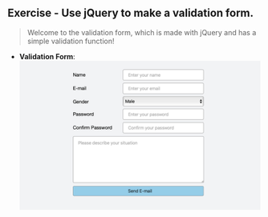 ## Exercise - Use jQuery to make a validation form.

> Welcome to the validation form, which is made with jQuery and has a simple validation function!

- **Validation Form**:
[![Validation Form](img/og-img.png "Validation Form")](https://quinhsieh.github.io/validation-form/index.html)

